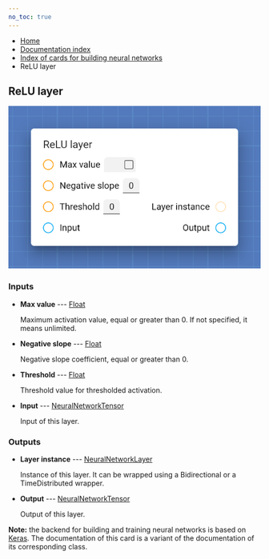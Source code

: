```yaml
---
no_toc: true
---
```


<ul class="breadcrumb">
    <li><a href="">Home</a></li>
    <li><a href="documentation">Documentation index</a></li>
    <li><a href="neural-network-cards/">Index of cards for building neural networks</a></li>
    <li>ReLU layer</li>
</ul>

## ReLU layer



!["ReLU layer" card](assets/img/neural-network-cards/layer_ReLU.png)


### Inputs


* **Max value** --- [Float](types/Float)

  Maximum activation value, equal or greater than 0. If not specified, it means unlimited.

* **Negative slope** --- [Float](types/Float)

  Negative slope coefficient, equal or greater than 0.

* **Threshold** --- [Float](types/Float)

  Threshold value for thresholded activation.

* **Input** --- [NeuralNetworkTensor](types/NeuralNetworkTensor)

  Input of this layer.





### Outputs


* **Layer instance** --- [NeuralNetworkLayer](types/NeuralNetworkLayer)

  Instance of this layer. It can be wrapped using a Bidirectional or a TimeDistributed wrapper.

* **Output** --- [NeuralNetworkTensor](types/NeuralNetworkTensor)

  Output of this layer.






**Note:** the backend for building and training neural networks is based on [Keras](https://keras.io/). The documentation of this card is a variant of the documentation of its corresponding class.